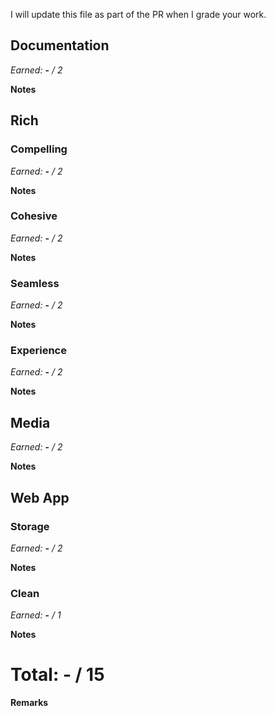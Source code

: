 I will update this file as part of the PR when I grade your work.

## Documentation

_Earned:_ **-** _/ 2_

**Notes**

## Rich

### Compelling

_Earned:_ **-** _/ 2_

**Notes**

### Cohesive

_Earned:_ **-** _/ 2_

**Notes**

### Seamless

_Earned:_ **-** _/ 2_

**Notes**

### Experience

_Earned:_ **-** _/ 2_

**Notes**

## Media

_Earned:_ **-** _/ 2_

**Notes**

## Web App

### Storage

_Earned:_ **-** _/ 2_

**Notes**

### Clean

_Earned:_ **-** _/ 1_

**Notes**

# Total: - / 15

**Remarks**
